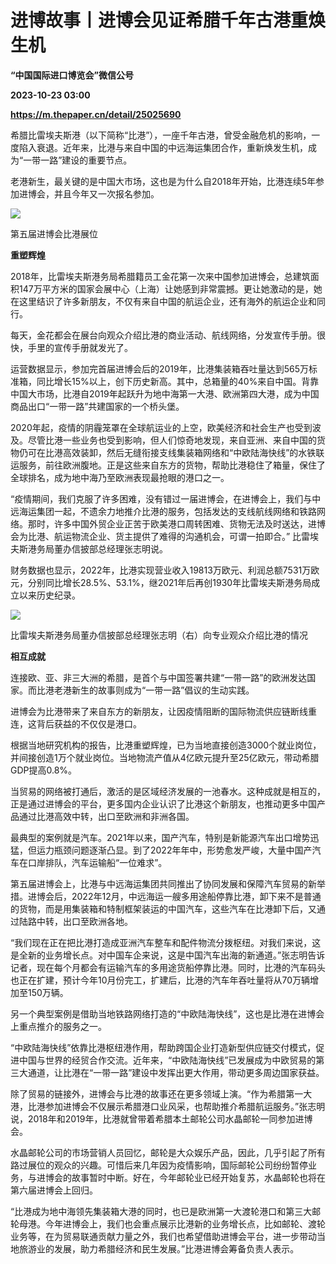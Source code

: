 # 进博故事丨进博会见证希腊千年古港重焕生机
**“中国国际进口博览会”微信公号**

**2023-10-23 03:00**

**https://m.thepaper.cn/detail/25025690**

希腊比雷埃夫斯港（以下简称“比港”），一座千年古港，曾受金融危机的影响，一度陷入衰退。近年来，比港与来自中国的中远海运集团合作，重新焕发生机，成为“一带一路”建设的重要节点。

老港新生，最关键的是中国大市场，这也是为什么自2018年开始，比港连续5年参加进博会，并且今年又一次报名参加。

![](https://imagecloud.thepaper.cn/thepaper/image/275/222/925.png)

第五届进博会比港展位

**重塑辉煌**

2018年，比雷埃夫斯港务局希腊籍员工金花第一次来中国参加进博会，总建筑面积147万平方米的国家会展中心（上海）让她感到非常震撼。更让她激动的是，她在这里结识了许多新朋友，不仅有来自中国的航运企业，还有海外的航运企业和同行。

每天，金花都会在展台向观众介绍比港的商业活动、航线网络，分发宣传手册。很快，手里的宣传手册就发光了。

运营数据显示，参加完首届进博会后的2019年，比港集装箱吞吐量达到565万标准箱，同比增长15%以上，创下历史新高。其中，总箱量的40%来自中国。背靠中国大市场，比港自2019年起跃升为地中海第一大港、欧洲第四大港，成为中国商品出口“一带一路”共建国家的一个桥头堡。

2020年起，疫情的阴霾笼罩在全球航运业的上空，欧美经济和社会生产也受到波及。尽管比港一些业务也受到影响，但人们惊奇地发现，来自亚洲、来自中国的货物仍可在比港高效装卸，然后无缝衔接支线集装箱网络和“中欧陆海快线”的水铁联运服务，前往欧洲腹地。正是这些来自东方的货物，帮助比港稳住了箱量，保住了全球排名，成为地中海乃至欧洲表现最抢眼的港口之一。

“疫情期间，我们克服了许多困难，没有错过一届进博会，在进博会上，我们与中远海运集团一起，不遗余力地推介比港的服务，包括发达的支线航线网络和铁路网络。那时，许多中国外贸企业正苦于欧美港口周转困难、货物无法及时送达，进博会为比港、航运物流企业、货主提供了难得的沟通机会，可谓一拍即合。” 比雷埃夫斯港务局董办信披部总经理张志明说。

财务数据也显示，2022年，比港实现营业收入19813万欧元、利润总额7531万欧元，分别同比增长28.5%、53.1%，继2021年后再创1930年比雷埃夫斯港务局成立以来历史纪录。

![](https://imagecloud.thepaper.cn/thepaper/image/275/222/926.png)

比雷埃夫斯港务局董办信披部总经理张志明（右）向专业观众介绍比港的情况

**相互成就**

连接欧、亚、非三大洲的希腊，是首个与中国签署共建“一带一路”的欧洲发达国家。而比港老港新生的故事则成为“一带一路”倡议的生动实践。

进博会为比港带来了来自东方的新朋友，让因疫情阻断的国际物流供应链断线重连，这背后获益的不仅仅是港口。

根据当地研究机构的报告，比港重塑辉煌，已为当地直接创造3000个就业岗位，并间接创造1万个就业岗位。当地物流产值从4亿欧元提升至25亿欧元，带动希腊GDP提高0.8%。

当贸易的网络被打通后，激活的是区域经济发展的一池春水。这种成就是相互的，正是通过进博会的平台，更多国内企业认识了比港这个新朋友，也推动更多中国产品通过比港高效中转，出口至欧洲和非洲各国。

最典型的案例就是汽车。2021年以来，国产汽车，特别是新能源汽车出口增势迅猛，但运力瓶颈问题逐渐凸显。到了2022年年中，形势愈发严峻，大量中国产汽车在口岸排队，汽车运输船“一位难求”。

第五届进博会上，比港与中远海运集团共同推出了协同发展和保障汽车贸易的新举措。进博会后，2022年12月，中远海运一艘多用途船停靠比港，卸下来不是普通的货物，而是用集装箱和特制框架装运的中国汽车，这些汽车在比港卸下后，又通过陆路中转，出口至欧洲各地。

“我们现在正在把比港打造成亚洲汽车整车和配件物流分拨枢纽。对我们来说，这是全新的业务增长点。对中国车企来说，这是中国汽车出海的新通道。”张志明告诉记者，现在每个月都会有运输汽车的多用途货船停靠比港。同时，比港的汽车码头也正在扩建，预计今年10月份完工，扩建后，比港的汽车年吞吐量将从70万辆增加至150万辆。

另一个典型案例是借助当地铁路网络打造的“中欧陆海快线”，这也是比港在进博会上重点推介的服务之一。

“中欧陆海快线”依靠比港枢纽港作用，帮助跨国企业打造新型供应链交付模式，促进中国与世界的经贸合作交流。近年来，“中欧陆海快线”已发展成为中欧贸易的第三大通道，让比港在“一带一路”建设中发挥出更大作用，带动更多周边国家获益。

除了贸易的链接外，进博会与比港的故事还在更多领域上演。“作为希腊第一大港，比港参加进博会不仅展示希腊港口业风采，也帮助推介希腊航运服务。”张志明说，2018年和2019年，比港就曾带着希腊本土邮轮公司水晶邮轮一同参加进博会。

水晶邮轮公司的市场营销人员回忆，邮轮是大众娱乐产品，因此，几乎引起了所有路过展位的观众的兴趣。可惜后来几年因为疫情影响，国际邮轮公司纷纷暂停业务，与进博会的故事暂时中断。好在，今年邮轮业已经开始复苏，水晶邮轮也将在第六届进博会上回归。

“比港成为地中海领先集装箱大港的同时，也已是欧洲第一大渡轮港口和第三大邮轮母港。今年进博会上，我们也会重点展示比港新的业务增长点，比如邮轮、渡轮业务等，在为贸易联通贡献力量之外，我们也希望借助进博会平台，进一步带动当地旅游业的发展，助力希腊经济和民生发展。”比港进博会筹备负责人表示。